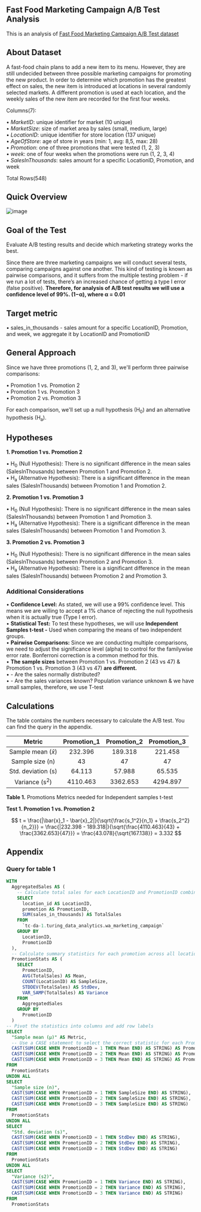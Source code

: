 ## Fast Food Marketing Campaign A/B Test Analysis

This is an analysis of [Fast Food Marketing Campaign A/B Test dataset](https://www.kaggle.com/datasets/chebotinaa/fast-food-marketing-campaign-ab-test)

## About Dataset

A fast-food chain plans to add a new item to its menu. However, they are still undecided between three possible marketing campaigns for promoting the new product. 
In order to determine which promotion has the greatest effect on sales, the new item is introduced at locations in several randomly selected markets. 
A different promotion is used at each location, and the weekly sales of the new item are recorded for the first four weeks.

Columns(7):  

• *MarketID*: unique identifier for market (10 unique)  
• *MarketSize*: size of market area by sales (small, medium, large)  
• *LocationID*: unique identifier for store location (137 unique)  
• *AgeOfStore*: age of store in years (min: 1, avg: 8,5, max: 28)  
• *Promotion*: one of three promotions that were tested (1, 2, 3)  
• *week*: one of four weeks when the promotions were run (1, 2, 3, 4)  
• *SalesInThousands*: sales amount for a specific LocationID, Promotion, and week 

Total Rows(548)

## Quick Overview

![image](https://github.com/user-attachments/assets/421150d3-8b9f-4eea-a7ba-67f764c9f1a0)

## Goal of the Test

Evaluate A/B testing results and decide which marketing strategy works the best.

Since there are three marketing campaigns we will conduct several tests, comparing campaigns against one another. 
This kind of testing is known as pairwise comparisons, and it suffers from the multiple testing problem - if we run a lot of tests, there’s an increased chance of getting a type I error (false positive). 
**Therefore, for analysis of A/B test results we will use a confidence level of 99%. (1−α), where α = 0.01**

## Target metric

• sales_in_thousands - sales amount for a specific LocationID, Promotion, and week, we aggregate it by LocationID and PromotionID

## General Approach

Since we have three promotions (1, 2, and 3), we'll perform three pairwise comparisons:

• Promotion 1 vs. Promotion 2  
• Promotion 1 vs. Promotion 3  
• Promotion 2 vs. Promotion 3  

For each comparison, we'll set up a null hypothesis (H<sub>0</sub>) and an alternative hypothesis (H<sub>a</sub>).

## Hypotheses

**1. Promotion 1 vs. Promotion 2**

• H<sub>0</sub> (Null Hypothesis): There is no significant difference in the mean sales (SalesInThousands) between Promotion 1 and Promotion 2.  
• H<sub>a</sub> (Alternative Hypothesis): There is a significant difference in the mean sales (SalesInThousands) between Promotion 1 and Promotion 2.  

**2. Promotion 1 vs. Promotion 3**

• H<sub>0</sub> (Null Hypothesis): There is no significant difference in the mean sales (SalesInThousands) between Promotion 1 and Promotion 3.   
• H<sub>a</sub> (Alternative Hypothesis): There is a significant difference in the mean sales (SalesInThousands) between Promotion 1 and Promotion 3.  


**3. Promotion 2 vs. Promotion 3**

• H<sub>0</sub> (Null Hypothesis): There is no significant difference in the mean sales (SalesInThousands) between Promotion 2 and Promotion 3.  
• H<sub>a</sub> (Alternative Hypothesis): There is a significant difference in the mean sales (SalesInThousands) between Promotion 2 and Promotion 3.  

### Additional Considerations

• **Confidence Level:** As stated, we will use a 99% confidence level. This means we are willing to accept a 1% chance of rejecting the null hypothesis when it is actually true (Type I error).  
• **Statistical Test:** To test these hypotheses, we will use **Independent Samples t-test -** Used when comparing the means of two independent groups.  
• **Pairwise Comparisons:** Since we are conducting multiple comparisons, we need to adjust the significance level (alpha) to control for the familywise error rate. Bonferroni correction is a common method for this.  
• **The sample sizes** between Promotion 1 vs. Promotion 2 (43 vs 47) & Promotion 1 vs. Promotion 3 (43 vs 47) **are different.**  
• - Are the sales normally distributed?  
• - Are the sales variances known? Population variance unknown & we have small samples, therefore, we use T-test  

## Calculations

The table contains the numbers necessary to calculate the A/B test. You can find the query in the appendix.

| Metric | Promotion_1 | Promotion_2 | Promotion_3 |
| :-------: | :-----: | :-----: | :-----: |
| Sample mean ($\bar{x}$) | 232.396 | 189.318 | 221.458 |
| Sample size (n) | 43 | 47 | 47 |
| Std. deviation (s) | 64.113 | 57.988 | 65.535 |
| Variance (s<sup>2</sup>) | 4110.463 | 3362.653 | 4294.897 |


**Table 1.** Promotions Metrics needed for Independent samples t-test

**Test 1. Promotion 1 vs. Promotion 2**


$$ t = \frac{|\bar{x}_1 - \bar{x}_2|}{\sqrt{\frac{s_1^2}{n_1} + \frac{s_2^2}{n_2}}} = \frac{|232.398 - 189.318|}{\sqrt{\frac{4110.463}{43} + \frac{3362.653}{47}}} = \frac{43.078}{\sqrt{167.138}} = 3.332 $$





## Appendix

### Query for table 1

```sql
WITH
  AggregatedSales AS (
    -- Calculate total sales for each LocationID and PromotionID combination
    SELECT
      location_id AS LocationID,
      promotion AS PromotionID,
      SUM(sales_in_thousands) AS TotalSales
    FROM
      `tc-da-1.turing_data_analytics.wa_marketing_campaign`
    GROUP BY
      LocationID,
      PromotionID
  ),
  -- Calculate summary statistics for each promotion across all locations
  PromotionStats AS (
    SELECT
      PromotionID,
      AVG(TotalSales) AS Mean,
      COUNT(LocationID) AS SampleSize,
      STDDEV(TotalSales) AS StdDev,
      VAR_SAMP(TotalSales) AS Variance
    FROM
      AggregatedSales
    GROUP BY
      PromotionID
  )
-- Pivot the statistics into columns and add row labels
SELECT
  "Sample mean (μ)" AS Metric,
  -- Use a CASE statement to select the correct statistic for each PromotionID
  CAST(SUM(CASE WHEN PromotionID = 1 THEN Mean END) AS STRING) AS Promotion_1,
  CAST(SUM(CASE WHEN PromotionID = 2 THEN Mean END) AS STRING) AS Promotion_2,
  CAST(SUM(CASE WHEN PromotionID = 3 THEN Mean END) AS STRING) AS Promotion_3
FROM
  PromotionStats
UNION ALL
SELECT
  "Sample size (n)",
  CAST(SUM(CASE WHEN PromotionID = 1 THEN SampleSize END) AS STRING),
  CAST(SUM(CASE WHEN PromotionID = 2 THEN SampleSize END) AS STRING),
  CAST(SUM(CASE WHEN PromotionID = 3 THEN SampleSize END) AS STRING)
FROM
  PromotionStats
UNION ALL
SELECT
  "Std. deviation (s)",
  CAST(SUM(CASE WHEN PromotionID = 1 THEN StdDev END) AS STRING),
  CAST(SUM(CASE WHEN PromotionID = 2 THEN StdDev END) AS STRING),
  CAST(SUM(CASE WHEN PromotionID = 3 THEN StdDev END) AS STRING)
FROM
  PromotionStats
UNION ALL
SELECT
  "Variance (s2)",
  CAST(SUM(CASE WHEN PromotionID = 1 THEN Variance END) AS STRING),
  CAST(SUM(CASE WHEN PromotionID = 2 THEN Variance END) AS STRING),
  CAST(SUM(CASE WHEN PromotionID = 3 THEN Variance END) AS STRING)
FROM
  PromotionStats
```
